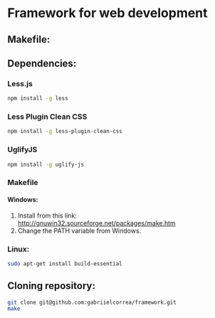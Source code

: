 # Framework for web development

## Makefile:

## Dependencies:

### Less.js

```bash
npm install -g less
```

### Less Plugin Clean CSS

```bash
npm install -g less-plugin-clean-css
```

### UglifyJS

```bash
npm install -g uglify-js
```

### Makefile

#### Windows:

1. Install from this link: http://gnuwin32.sourceforge.net/packages/make.htm
2. Change the PATH variable from Windows.

### Linux:

```bash
sudo apt-get install build-essential
```

## Cloning repository:

```bash
git clone git@github.com:gabriielcorrea/framework.git
make
```
